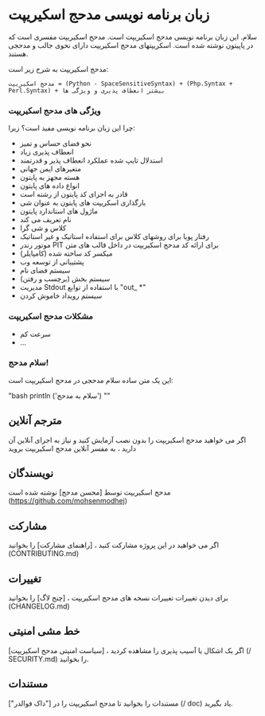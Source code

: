 # زبان برنامه نویسی مدحج اسکیریپت
سلام. این زبان برنامه نویسی مدحج اسکیریپت است. مدحج اسکیریپت مفسری است که در پاپیتون نوشته شده است.
اسکریپتهای مدحج اسکیریپت دارای نحوی جالب و مدحجی هستند.

 مدحج اسکیریپت به شرح زیر است:

`مدحج اسکیریپت = (Python - SpaceSensitiveSyntax) + (Php.Syntax + Perl.Syntax) + بیشتر انعطاف پذیری و ویژگی ها`

### ویژگی های مدحج اسکیریپت
چرا این زبان برنامه نویسی مفید است؟ زیرا:

- نحو فضای حساس و تمیز
- انعطاف پذیری زیاد
- استدلال تایپ شده عملکرد انعطاف پذیر و قدرتمند
- متغیرهای ایمن جهانی
- هسته مجهز به پایتون
- انواع داده های پایتون
- قادر به اجرای کد پایتون از رشته است
- بارگذاری اسکریپت های پایتون به عنوان شی
- ماژول های استاندارد پایتون
- نام تعریف می کند
- کلاس و شی گرا
- رفتار پویا برای روشهای کلاس برای استفاده استاتیک و غیر استاتیک
- موتور رندر PIT برای ارائه کد مدحج اسکیریپت در داخل قالب های متن
- میکسر کد ساخته شده (کامپایلر)
- پشتیبانی از توسعه وب
- سیستم فضای نام
- سیستم بخش (برچسب و رفتن)
- مدیریت Stdout با استفاده از توابع "out_ *"
- سیستم رویداد خاموش کردن

### مشکلات مدحج اسکیریپت

- سرعت کم
- ...

### سلام مدحج!
این یک متن ساده سلام مدحجی در مدحج اسکیریپت است:

"bash
println ('سلام به مدحج')
""

## مترجم آنلاین
اگر می خواهید مدحج اسکیریپت را بدون نصب آزمایش کنید و نیاز به اجرای آنلاین آن دارید ، به مفسر آنلاین مدحج اسکیریپت بروید

## نویسندگان
مدحج اسکیریپت توسط [محسن مدحج] نوشته شده است (https://github.com/mohsenmodhej)

## مشارکت
اگر می خواهید در این پروژه مشارکت کنید ، [راهنمای مشارکت] را بخوانید (CONTRIBUTING.md)

## تغییرات
برای دیدن تغییرات تغییرات نسخه های مدحج اسکیریپت ، [چنج لاگ] را بخوانید (CHANGELOG.md)

## خط مشی امنیتی
اگر یک اشکال یا آسیب پذیری را مشاهده کردید ، [سیاست امنیتی مدحج اسکیریپت] (/ SECURITY.md) را بخوانید.

## مستندات
مستندات را بخوانید تا مدحج اسکیریپت را در ["داک فوالدر"] (/ doc) یاد بگیرید.
